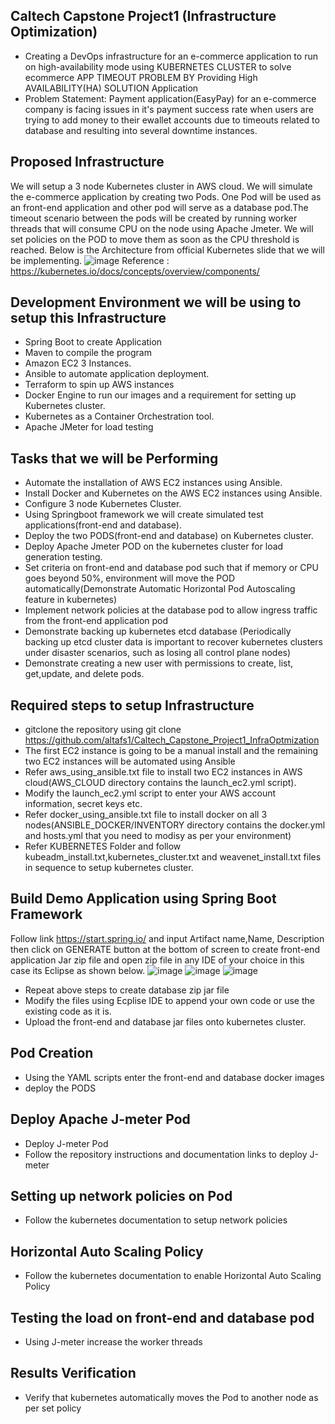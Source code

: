 ## Caltech Capstone Project1 (Infrastructure Optimization)
* Creating a DevOps infrastructure for an e-commerce application to run on high-availability mode using KUBERNETES CLUSTER to solve ecommerce APP TIMEOUT PROBLEM BY Providing High AVAILABILITY(HA) SOLUTION Application
* Problem Statement: Payment application(EasyPay) for an e-commerce company is facing issues in it's payment success rate when users are trying to add money to their ewallet accounts due to timeouts related to database and resulting into several downtime instances.
## Proposed Infrastructure
We will setup a 3 node Kubernetes cluster in AWS cloud. We will simulate the e-commerce application by creating two Pods. One Pod will be used as an front-end application and other pod will serve as a database pod.The timeout scenario between the pods will be created by running worker threads that will consume CPU on the node using Apache Jmeter. We will set policies on the POD to move them as soon as the CPU threshold is reached. Below is the Architecture from official Kubernetes slide that we will be implementing.
![image](https://user-images.githubusercontent.com/83549198/146666347-af776ba6-5302-4940-a6d3-1765994b5c16.png)
                                  Reference : https://kubernetes.io/docs/concepts/overview/components/
## Development Environment we will be using to setup this Infrastructure
* Spring Boot to create Application 
* Maven to compile the program
* Amazon EC2 3 Instances.
* Ansible to automate application deployment.
* Terraform to spin up AWS instances 
* Docker Engine to run our images and a requirement for setting up Kubernetes cluster.
* Kubernetes as a Container Orchestration tool.
* Apache JMeter for load testing
## Tasks that we will be Performing
* Automate the installation of AWS EC2 instances using Ansible.
* Install Docker and Kubernetes on the AWS EC2 instances using Ansible.
* Configure 3 node Kubernetes Cluster.
* Using Springboot framework we will create simulated test applications(front-end and database).
* Deploy the two PODS(front-end and database) on Kubernetes cluster.
* Deploy Apache Jmeter POD on the kubernetes cluster for load generation testing.
* Set criteria on front-end and database pod such that if memory or CPU goes beyond 50%, environment will move the POD automatically(Demonstrate Automatic Horizontal Pod Autoscaling feature in kubernetes)
* Implement network policies at the database pod to allow ingress traffic from the front-end application pod
* Demonstrate backing up kubernetes etcd database (Periodically backing up etcd cluster data is important to recover kubernetes clusters under disaster scenarios, such as losing all control plane nodes)
* Demonstrate creating a new user with permissions to create, list, get,update, and delete pods.
## Required steps to setup Infrastructure
* gitclone the repository using git clone https://github.com/altafs1/Caltech_Capstone_Project1_InfraOptmization
* The first EC2 instance is going to be a manual install and the remaining two EC2 instances will be automated using Ansible
* Refer aws_using_ansible.txt file to install two EC2 instances in AWS cloud(AWS_CLOUD directory contains the launch_ec2.yml script).
* Modify the launch_ec2.yml script to enter your AWS account information, secret keys etc.
* Refer docker_using_ansible.txt file to install docker on all 3 nodes(ANSIBLE_DOCKER/INVENTORY directory contains the docker.yml and hosts.yml that you need to modisy as per your environment)
* Refer KUBERNETES Folder and follow kubeadm_install.txt,kubernetes_cluster.txt and weavenet_install.txt files in sequence to setup kubernetes cluster.
## Build Demo Application using Spring Boot Framework
Follow link https://start.spring.io/ and input Artifact name,Name, Description then click on GENERATE button at the bottom of screen to create front-end application Jar zip file and open zip file in any IDE of your choice in this case its Eclipse as shown below. 
![image](https://user-images.githubusercontent.com/83549198/146668155-4742c546-d39d-4878-9730-4d4f9a2e2661.png)
![image](https://user-images.githubusercontent.com/83549198/146668211-f35b149d-626f-46ee-94e8-b83590609c79.png)
![image](https://user-images.githubusercontent.com/83549198/146668228-6d6846d9-9d9c-4603-83a5-6339eea3c473.png)
* Repeat above steps to create database zip jar file 
* Modify the files using Ecplise IDE to append your own code or use the existing code as it is.
* Upload the front-end and database jar files onto kubernetes cluster.
## Pod Creation
* Using the YAML scripts enter the front-end and database docker images
* deploy the PODS
## Deploy Apache J-meter Pod
* Deploy J-meter Pod
* Follow the repository instructions and documentation links to deploy J-meter
## Setting up network policies on Pod
* Follow the kubernetes documentation to setup network policies
## Horizontal Auto Scaling Policy
* Follow the kubernetes documentation to enable Horizontal Auto Scaling Policy
## Testing the load on front-end and database pod
* Using J-meter increase the worker threads 
## Results Verification
* Verify that kubernetes automatically moves the Pod to another node as per set policy


